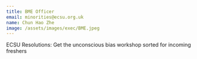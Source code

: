 ```yaml
---
title: BME Officer
email: minorities@ecsu.org.uk
name: Chun Hao Zhe 
image: /assets/images/exec/BME.jpeg
---
```


ECSU Resolutions: Get the unconscious bias workshop sorted for incoming freshers